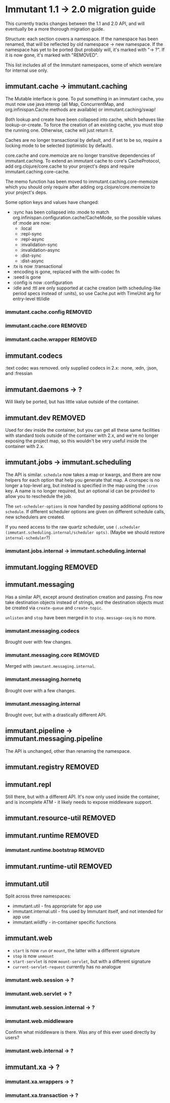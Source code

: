 # Immutant 1.1 -> 2.0 migration guide

This currently tracks changes between the 1.1 and 2.0 API, and will
eventually be a more thorough migration guide.

Structure: each section covers a namespace. If the namespace has been
renamed, that will be reflected by old namespace -> new namespace. If
the namespace has yet to be ported (but probably will, it's marked
with "-> ?". If it is now gone, it's marked with "REMOVED".

This list includes all of the Immutant namespaces, some of which
were/are for internal use only.


## immutant.cache -> immutant.caching

The Mutable interface is gone. To put something in an immutant cache,
you must now use java interop (all Map, ConcurrentMap, and
org.infinispan.Cache methods are available) or immutant.caching/swap!

Both lookup and create have been collapsed into cache, which behaves
like lookup-or-create. To force the creation of an existing cache, you
must stop the running one. Otherwise, cache will just return it.

Caches are no longer transactional by default, and if set to be so,
require a locking mode to be selected (optimistic by default).

core.cache and core.memoize are no longer transitive dependencies of
immutant.caching. To extend an immutant cache to core's CacheProtocol,
add org.clojure/core.cache to your project's deps and require
immutant.caching.core-cache.

The memo function has been moved to immutant.caching.core-memoize
which you should only require after adding org.clojure/core.memoize to
your project's deps.

Some option keys and values have changed:
  - :sync has been collapsed into :mode to match
    org.infinispan.configuration.cache/CacheMode, so the possible
    values of :mode are now:
    - :local
    - :repl-sync
    - :repl-async
    - :invalidation-sync
    - :invalidation-async
    - :dist-sync
    - :dist-async
  - :tx is now :transactional
  - :encoding is gone, replaced with the with-codec fn
  - :seed is gone
  - :config is now :configuration
  - :idle and :ttl are only supported at cache creation (with
    scheduling-like period specs instead of :units), so use
    Cache.put with TimeUnit arg for entry-level ttl/idle

### immutant.cache.config REMOVED
### immutant.cache.core REMOVED
### immutant.cache.wrapper REMOVED

## immutant.codecs

:text codec was removed. only supplied codecs in 2.x:
:none, :edn, :json, and :fressian

## immutant.daemons -> ?

Will likely be ported, but has little value outside of the container.

## immutant.dev REMOVED

Used for dev inside the container, but you can get all these same
facilities with standard tools outside of the container with 2.x, and
we're no longer exposing the project map, so this wouldn't be very
useful inside the container with 2.x.

## immutant.jobs -> immutant.scheduling

The API is similar. `schedule` now takes a map or kwargs, and there
are now helpers for each option that help you generate that map. A
cronspec is no longer a top-level arg, but instead is specified in the
map using the `:cron` key. A name is no longer required, but an
optional id can be provided to allow you to reschedule the job.

The `set-scheduler-options` is now handled by passing additional
options to `schedule`. If different scheduler options are given on
different schedule calls, new schedulers are created.

If you need access to the raw quartz scheduler, use `(.scheduler
(immutant.scheduling.internal/scheduler opts)`. (Maybe we should
restore `internal-scheduler`?)

### immutant.jobs.internal -> immutant.scheduling.internal

## immutant.logging REMOVED

## immutant.messaging

Has a similar API, except around destination creation and passing. Fns
now take destination objects instead of strings, and the destination
objects must be created via `create-queue` and `create-topic`.

`unlisten` and `stop` have been merged in to `stop`. `message-seq` is
no more.

### immutant.messaging.codecs

Brought over with few changes.

### immutant.messaging.core REMOVED

Merged with `immutant.messaging.internal`.

### immutant.messaging.hornetq

Brought over with a few changes.

### immutant.messaging.internal

Brought over, but with a drastically different API.

## immutant.pipeline -> immutant.messaging.pipeline

The API is unchanged, other than renaming the namespace.

## immutant.registry REMOVED

## immutant.repl

Still there, but with a different API. It's now only used inside the
container, and is incomplete ATM - it likely needs to expose
middleware support.

## immutant.resource-util REMOVED

## immutant.runtime REMOVED

### immutant.runtime.bootstrap REMOVED

## immutant.runtime-util REMOVED

## immutant.util

Split across three namespaces:

* immutant.util - fns appropriate for app use
* immutant.internal.util - fns used by Immutant itself, and not intended for app use
* immutant.wildfly - in-container specific functions

## immutant.web

* `start` is now `run` or `mount`, the latter with a different signature
* `stop` is now `unmount`
* `start-servlet` is now `mount-servlet`, but with a different signature
* `current-servlet-request` currently has no analogue

### immutant.web.session -> ?
### immutant.web.servlet -> ?
### immutant.web.session.internal -> ?

### immutant.web.middleware

Confirm what middleware is there. Was any of this ever used directly
by users?

### immutant.web.internal -> ?

## immutant.xa -> ?

### immutant.xa.wrappers -> ?

### immutant.xa.transaction -> ?
